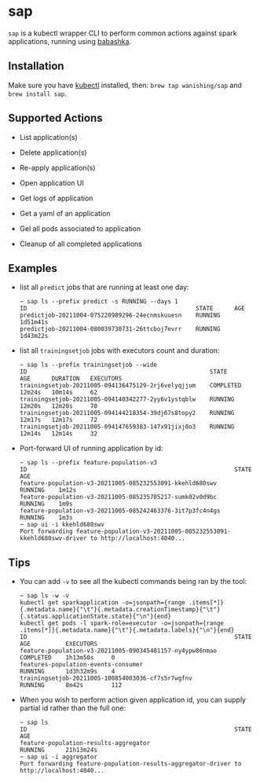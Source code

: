 # sap
`sap` is a kubectl wrapper CLI to perform common actions against spark applications, running using [babashka](https://github.com/babashka/babashka).

## Installation

Make sure you have [kubectl](https://kubernetes.io/docs/tasks/tools/install-kubectl-macos/) installed, then: `brew tap wanishing/sap` and `brew install sap`.

## Supported Actions

* List application(s)

* Delete application(s)

* Re-apply application(s) 

* Open application UI

* Get logs of application

* Get a yaml of an application

* Gel all pods associated to application

* Cleanup of all completed applications

## Examples
* list all `predict` jobs that are running at least one day:

  ```
  ~ sap ls --prefix predict -s RUNNING --days 1
  ID                                                STATE      AGE     
  predictjob-20211004-075220989296-24ecnmskuuesn    RUNNING    1d51m41s
  predictjob-20211004-080039730731-26ttcboj7evrr    RUNNING    1d43m22s
  ```

* list all `trainingsetjob` jobs with executors count and duration:

  ```
  ~ sap ls --prefix trainingsetjob --wide
  ID                                                    STATE      AGE      DURATION   EXECUTORS 
  trainingsetjob-20211005-094136475129-2rj6velyqjjum    COMPLETED  12m24s   10m14s     62        
  trainingsetjob-20211005-094140342277-2yy6v1ystqblw    RUNNING    12m20s   12m20s     70        
  trainingsetjob-20211005-094144218354-39dj67s8topy2    RUNNING    12m17s   12m17s     72        
  trainingsetjob-20211005-094147659383-147x91jixj0o3    RUNNING    12m14s   12m14s     32  
  ```
* Port-forward UI of running application by id:
  ```
  ~ sap ls --prefix feature-population-v3
  ID                                                           STATE      AGE  
  feature-population-v3-20211005-085232553091-kkehld680swv     RUNNING    1m12s
  feature-population-v3-20211005-085235705217-sumk02v0d9bc     RUNNING    1m9s 
  feature-population-v3-20211005-085242463376-3it7p3fc4n4gs    RUNNING    1m3s 
  ~ sap ui -i kkehld680swv
  Port forwarding feature-population-v3-20211005-085232553091-kkehld680swv-driver to http://localhost:4040...
  ```

## Tips

* You can add `-v` to see all the kubectl commands being ran by the tool:

  ```
  ~ sap ls -w -v
  kubectl get sparkapplication -o=jsonpath={range .items[*]}{.metadata.name}{"\t"}{.metadata.creationTimestamp}{"\t"}{.status.applicationState.state}{"\n"}{end}
  kubectl get pods -l spark-role=executor -o=jsonpath={range .items[*]}{.metadata.name}{"\t"}{.metadata.labels}{"\n"}{end}
  ID                                                           STATE        AGE          EXECUTORS 
  feature-population-v3-20211005-090345481157-ny4ypw86nmao     COMPLETED    1h13m50s     0         
  features-population-events-consumer                          RUNNING      1d3h32m9s    4         
  trainingsetjob-20211005-100854003036-cf7s5r7wgfnv            RUNNING      8m42s        112 
  ```

* When you wish to perform action given application id, you can supply partial id rather than the full one:
  ```
  ~ sap ls
  ID                                                           STATE        AGE      
  feature-population-results-aggregator                        RUNNING      21h13m24s              
  ~ sap ui -i aggregator
  Port forwarding feature-population-results-aggregator-driver to http://localhost:4040...
  ```
